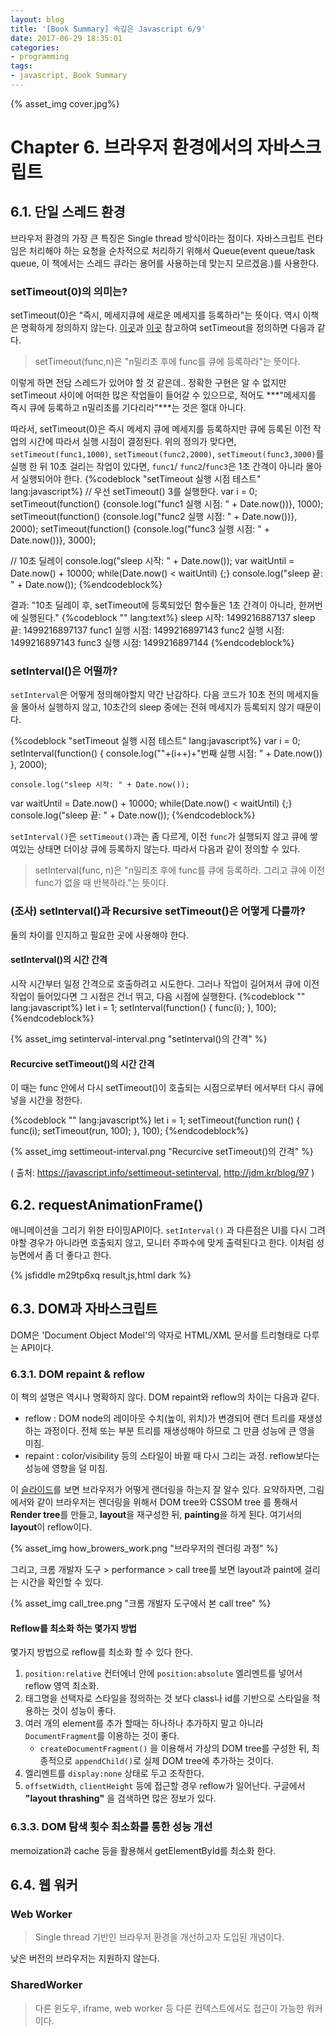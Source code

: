 ```yaml
---
layout: blog
title: '[Book Summary] 속깊은 Javascript 6/9'
date: 2017-06-29 18:35:01
categories:
- programming
tags:
- javascript, Book Summary
---
```


{% asset_img cover.jpg%} 

# Chapter 6. 브라우저 환경에서의 자바스크립트

## 6.1. 단일 스레드 환경
브라우저 환경의 가장 큰 특징은 Single thread 방식이라는 점이다. 자바스크립트 런타임은 처리해야 하는 요청을 순차적으로 처리하기 위해서 Queue(event queue/task queue, 이 책에서는 스레드 큐라는 용어를 사용하는데 맞는지 모르겠음.)를 사용한다.

### setTimeout(0)의 의미는?
setTimeout(0)은  "즉시, 메세지큐에 새로운 메세지를 등록하라"는 뜻이다. 역시 이책은 명확하게 정의하지 않는다. [이곳](""https://stackoverflow.com/questions/33955650/what-is-settimeout-doing-when-set-to-0-milliseconds/33955673")과 [이곳]("http://blog.carbonfive.com/2013/10/27/the-javascript-event-loop-explained/") 참고하여 setTimeout을 정의하면 다음과 같다.

> setTimeout(func,n)은 "n밀리초 후에 func를 큐에 등록하라"는 뜻이다. 

이렇게 하면 전담 스레드가 있어야 할 것 같은데.. 정확한 구현은 알 수 없지만 setTimeout 사이에 어떠한 많은 작업들이 들어갈 수 있으므로, 적어도 ***"메세지를 즉시 큐에 등록하고 n밀리초를 기다리라"***는 것은 절대 아니다.

따라서, setTimeout(0)은 즉시 메세지 큐에 메세지를 등록하지만 큐에 등록된 이전 작업의 시간에 따라서 실행 시점이 결정된다. 위의 정의가 맞다면, ```setTimeout(func1,1000)```, ```setTimeout(func2,2000)```, ```setTimeout(func3,3000)```를 실행 한 뒤 10초 걸리는 작업이 있다면, ```func1```/  ```func2```/```func3```은 1초 간격이 아니라 몰아서 실행되어야 한다. 
{%codeblock "setTimeout 실행 시점 테스트" lang:javascript%}
// 우선 setTimeout() 3를 실행한다.
var i = 0;
setTimeout(function() {console.log("func1 실행 시점: " + Date.now())}, 1000);
setTimeout(function() {console.log("func2 실행 시점: " + Date.now())}, 2000);
setTimeout(function() {console.log("func3 실행 시점: " + Date.now())}, 3000);

// 10초 딜레이
console.log("sleep 시작: " + Date.now());
var waitUntil = Date.now() + 10000;
while(Date.now() < waitUntil) {;}
console.log("sleep 끝: " + Date.now());
{%endcodeblock%}

결과: "10초 딜레이 후, setTimeout에 등록되었던 함수들은 1초 간격이 아니라, 한꺼번에 실행된다."
{%codeblock "" lang:text%}
sleep 시작: 1499216887137
sleep 끝: 1499216897137
func1 실행 시점: 1499216897143
func2 실행 시점: 1499216897143
func3 실행 시점: 1499216897144
{%endcodeblock%}

### setInterval()은 어떨까?

```setInterval```은 어떻게 정의해야할지 약간 난감하다. 다음 코드가 10초 전의 메세지들을 몰아서 실행하지 않고, 10초간의 sleep 중에는 전혀 메세지가 등록되지 않기 때문이다.

{%codeblock "setTimeout 실행 시점 테스트" lang:javascript%}
var i = 0;
setInterval(function() {
    console.log(""+(i++)+"번째 실행 시점: " + Date.now())
}, 2000);

    console.log("sleep 시작: " + Date.now());
var waitUntil = Date.now() + 10000;
while(Date.now() < waitUntil) {;}
console.log("sleep 끝: " + Date.now());
{%endcodeblock%}

```setInterval()```은 ```setTimeout()```과는 좀 다르게, 이전 ```func```가 실행되지 않고 큐에 쌓여있는 상태면 더이상 큐에 등록하지 않는다. 따라서 다음과 같이 정의할 수 있다.

> setInterval(func, n)은 "n밀리초 후에 func를 큐에 등록하라. 그리고 큐에 이전 func가 없을 때 반복하라."는 뜻이다. 

### (조사) setInterval()과 Recursive setTimeout()은 어떻게 다를까?
둘의 차이를 인지하고 필요한 곳에 사용해야 한다.

#### setInterval()의 시간 간격
시작 시간부터 일정 간격으로 호출하려고 시도한다. 그러나 작업이 길어져서 큐에 이전 작업이 들어있다면 그 시점은 건너 뛰고, 다음 시점에 실행한다. 
{%codeblock "" lang:javascript%}
let i = 1;
setInterval(function() {
  func(i);
}, 100);
{%endcodeblock%}

{% asset_img setinterval-interval.png "setInterval()의 간격" %}

#### Recurcive setTimeout()의 시간 간격
이 때는 func 안에서 다시 setTimeout()이 호출되는 시점으로부터 에서부터 다시 큐에 넣을 시간을 정한다.  

{%codeblock "" lang:javascript%}
let i = 1;
setTimeout(function run() {
  func(i);
  setTimeout(run, 100);
}, 100);
{%endcodeblock%}

{% asset_img settimeout-interval.png "Recurcive setTimeout()의 간격" %}

( 출처: https://javascript.info/settimeout-setinterval, http://jdm.kr/blog/97 )

## 6.2. requestAnimationFrame()
애니메이션을 그리기 위한 타이밍API이다. ```setInterval()``` 과 다른점은 UI를 다시 그려야할 경우가 아니라면 호출되지 않고, 모니터 주파수에 맞게 출력된다고 한다. 이처럼 성능면에서 좀 더 좋다고 한다.

{% jsfiddle m29tp6xq result,js,html dark %}

## 6.3. DOM과 자바스크립트

DOM은 'Document Object Model'의 약자로 HTML/XML 문서를 트리형태로 다루는 API이다. 

### 6.3.1. DOM repaint & reflow

이 책의 설명은 역시나 명확하지 않다. DOM repaint와 reflow의 차이는 다음과 같다.
- reflow : DOM node의 레이아웃 수치(높이, 위치)가 변경되어 랜더 트리를 재생성하는 과정이다. 전체 또는 부분 트리를 재생성해야 하므로 그 만큼 성능에 큰 영을 미침. 
- repaint : color/visibility 등의 스타일이 바뀔 때 다시 그리는 과정. reflow보다는 성능에 영향을 덜 미침.

이 [슬라이드]("https://www.slideshare.net/myposter_techtalks/how-browsers-work-74804349")를 보면 브라우저가 어떻게 랜더링을 하는지 잘 알수 있다. 요약하자면, 그림에서와 같이 브라우저는 렌더링을 위해서 DOM tree와 CSSOM tree 를 통해서 **Render tree**를 만들고, **layout**을 재구성한 뒤, **painting**을 하게 된다. 여기서의 **layout**이 reflow이다.

{% asset_img how_browers_work.png "브라우저의 렌더링 과정" %}

그리고, 크롬 개발자 도구 > performance > call tree를 보면 layout과 paint에 걸리는 시간을 확인할 수 있다.
 
{% asset_img call_tree.png "크롬 개발자 도구에서 본 call tree" %}

#### Reflow를 최소화 하는 몇가지 방법
몇가지 방법으로 reflow를 최소화 할 수 있다 한다.
1.  ```position:relative``` 컨터에너 안에 ```position:absolute``` 엘리멘트를 넣어서 reflow 영역 최소화. 
1. 태그명을 선택자로 스타일을 정의하는 것 보다 class나 id를 기반으로 스타일을 적용하는 것이 성능이 좋다.
1. 여러 개의 element를 추가 할때는 하나하나 추가하지 말고 아니라 ```DocumentFragment```를 이용하는 것이 좋다.
    - ```createDocumentFragment()``` 을 이용해서 가상의 DOM tree를 구성한 뒤, 최종적으로 ```appendChild()```로 실제 DOM tree에 추가하는 것이다.
1. 엘리멘트를 ```display:none``` 상태로 두고 조작한다.
1. ```offsetWidth```, ```clientHeight``` 등에 접근할 경우 reflow가 일어난다. 구글에서 **"layout thrashing"** 을 검색하면 많은 정보가 있다.  
    


### 6.3.3. DOM 탐색 횟수 최소화를 통한 성능 개선

memoization과 cache 등을 활용해서 getElementById를 최소화 한다. 

## 6.4. 웹 워커

### Web Worker

> Single thread 기반인 브라우저 환경을 개선하고자 도입된 개념이다.

낮은 버전의 브라우저는 지원하지 않는다.

### SharedWorker

> 다른 윈도우, iframe, web worker 등 다른 컨텍스트에서도 접근이 가능한 워커이다.